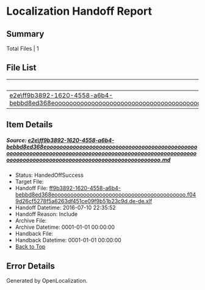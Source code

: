 # <a name='report-top'></a> Localization Handoff Report

## Summary
 Total Files | 1

## File List
 Source File | Status | Details 
 ----------- | ------ | ------- 
 [e2e\ff9b3892-1620-4558-a6b4-bebbd8ed368eooooooooooooooooooooooooooooooooooooooooooooooooooooooooooooooooooooooooooooooooooooooooooooooooooooooooooooooooooooooooooooooooooooooooooooooooooooooo.md](https://github.com/OpenLocalizationTestOrg/oltest/blob/eb5b0a6add70a397c2d41cd71bd77101331e2084/e2e/ff9b3892-1620-4558-a6b4-bebbd8ed368eooooooooooooooooooooooooooooooooooooooooooooooooooooooooooooooooooooooooooooooooooooooooooooooooooooooooooooooooooooooooooooooooooooooooooooooooooooooo.md) | HandedOffSuccess | [Details](#d2d3ef8b8b74e417b98f11a289d8321039e45af32)

## Item Details
##### <a name='d2d3ef8b8b74e417b98f11a289d8321039e45af32'></a> Source: [e2e\ff9b3892-1620-4558-a6b4-bebbd8ed368eooooooooooooooooooooooooooooooooooooooooooooooooooooooooooooooooooooooooooooooooooooooooooooooooooooooooooooooooooooooooooooooooooooooooooooooooooooooo.md](https://github.com/OpenLocalizationTestOrg/oltest/blob/eb5b0a6add70a397c2d41cd71bd77101331e2084/e2e/ff9b3892-1620-4558-a6b4-bebbd8ed368eooooooooooooooooooooooooooooooooooooooooooooooooooooooooooooooooooooooooooooooooooooooooooooooooooooooooooooooooooooooooooooooooooooooooooooooooooooooo.md)
* Status: HandedOffSuccess
* Target File: 
* Handoff File: [ff9b3892-1620-4558-a6b4-bebbd8ed368eooooooooooooooooooooooooooooooooooooooooo.f049d26cf5278f5a6263df451ce09f9b51b23c9d.de-de.xlf](https://github.com/OpenLocalizationTestOrg/olhandoff-e2e/blob/d9c1f6f33026608205f6e81220bbeebd32f3da2d/ol-handoff/OpenLocalizationTestOrg/oltest-dede-fly/ci/ht/ff9b3892-1620-4558-a6b4-bebbd8ed368eooooooooooooooooooooooooooooooooooooooooo.f049d26cf5278f5a6263df451ce09f9b51b23c9d.de-de.xlf)
* Handoff Datetime: 2016-07-10 22:35:52
* Handoff Reason: Include
* Archive File: 
* Archive Datetime: 0001-01-01 00:00:00
* Handback File: 
* Handback Datetime: 0001-01-01 00:00:00
* [Back to Top](#report-top)


## Error Details

Generated by OpenLocalization.
